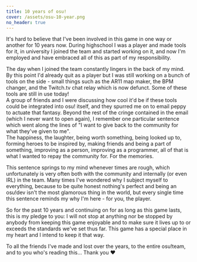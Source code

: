 ```yaml
---
title: 10 years of osu!
cover: /assets/osu-10-year.png
no_header: true
---
```


It's hard to believe that I've been involved in this game in one way or another for 10 years now. During highschool I was a player and made tools for it, in university I joined the team and started working on it, and now I'm employed and have embraced all of this as part of my responsibility.

The day when I joined the team constantly lingers in the back of my mind. By this point I'd already quit as a player but I was still working on a bunch of tools on the side - small things such as the AR11 map maker, the BPM changer, and the Twitch.tv chat relay which is now defunct. Some of these tools are still in use today!  
A group of friends and I were discussing how cool it'd be if these tools could be integrated into osu! itself, and they spurred me on to email peppy to actuate that fantasy. Beyond the rest of the cringe contained in the email (which I never want to open again), I remember one particular sentence which went along the lines of "I want to give back to the community for what they've given to me".  
The happiness, the laughter, being worth something, being looked up to, forming heroes to be inspired by, making friends and being a part of something, improving as a person, improving as a programmer, all of that is what I wanted to repay the community for. For the memories.

This sentence springs to my mind whenever times are rough, which unfortunately is very often both with the community and internally (or even IRL) in the team. Many times I've wondered why I subject myself to everything, because to be quite honest nothing's perfect and being an osu!dev isn't the most glamorous thing in the world, but every single time this sentence reminds my why I'm here - for you, the player.

So for the past 10 years and continuing on for as long as this game lasts, this is my pledge to you: I will not stop at anything nor be stopped by anybody from keeping this game enjoyable and to make sure it lives up to or exceeds the standards we've set thus far. This game has a special place in my heart and I intend to keep it that way.

To all the friends I've made and lost over the years, to the entire osu!team, and to you who's reading this... Thank you ♥